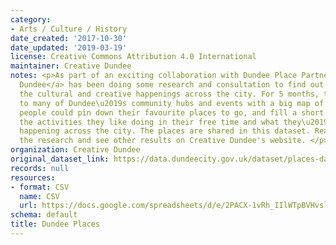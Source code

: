 ```yaml
---
category:
- Arts / Culture / History
date_created: '2017-10-30'
date_updated: '2019-03-19'
license: Creative Commons Attribution 4.0 International
maintainer: Creative Dundee
notes: <p>As part of an exciting collaboration with Dundee Place Partnership, <a href="https://creativedundee.com/">Creative
  Dundee</a> has been doing some research and consultation to find out more about
  the cultural and creative happenings across the city. For 5 months, they have been
  to many of Dundee\u2019s community hubs and events with a big map of the city where
  people could pin down their favourite places to go, and fill a short survey about
  the activities they like doing in their free time and what they\u2019d like to see
  happening across the city. The places are shared in this dataset. Read more about
  the research and see other results on Creative Dundee's website. </p>
organization: Creative Dundee
original_dataset_link: https://data.dundeecity.gov.uk/dataset/places-database
records: null
resources:
- format: CSV
  name: CSV
  url: https://docs.google.com/spreadsheets/d/e/2PACX-1vRh_IIlWTpBVHvsln6J6ynyy8iTCnLVdJ3eDIgpJj66oJgMQOWmzhQedLZ0Hq9RsYwwPiICOfYsD9tg/pub?gid=1914242938&single=true&output=csv
schema: default
title: Dundee Places
---
```

